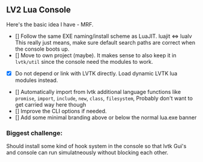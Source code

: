 ## LV2 Lua Console

Here's the basic idea I have - MRF.
- [] Follow the same EXE naming/install scheme as LuaJIT. luajit <=> lualv
     This really just means, make sure default search paths are correct
     when the console boots up.
- [] Move to own project (maybe). It makes sense to also keep it in 
    `lvtk/util` since the console need the modules to work.
- [x] Do not depend or link with LVTK directly. Load dynamic LVTK lua modules instead.
- [] Automatically import from lvtk additional language functions like
    `promise`, `import`, `include`, `new`, `class`, `filesystem`,
    Probably don't want to get carried way here though
- [] Improve the CLI options if needed.
- [] Add some minimal branding above or below the normal lua.exe banner

### Biggest challenge:
Should install some kind of hook system in the console so that lvtk
Gui's and console can run simulatneously without blocking each other.
